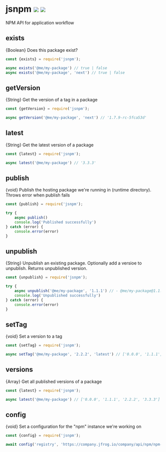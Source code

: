 # jsnpm [![](https://img.shields.io/npm/v/jsnpm.svg)](https://www.npmjs.com/package/jsnpm) [![](https://img.shields.io/badge/source--000000.svg?logo=github&style=social)](https://github.com/omrilotan/mono/tree/master/packages/jsnpm)

NPM API for application workflow

## exists
{Boolean} Does this package exist?
```js
const {exists} = require('jsnpm');

async exists('@me/my-package') // true | false
async exists('@me/my-package', 'next') // true | false
```

## getVersion
{String} Get the version of a tag in a package
```js
const {getVersion} = require('jsnpm');

async getVersion('@me/my-package', 'next') // '1.7.9-rc-5fca53d'
```

## latest
{String} Get the latest version of a package
```js
const {latest} = require('jsnpm');

async latest('@me/my-package') // '3.3.3'
```

## publish
{void} Publish the hosting package we're running in (runtime directory). Throws error when publish fails
```js
const {publish} = require('jsnpm');

try {
	async publish()
	console.log('Published successfully')
} catch (error) {
	console.error(error)
}
```

## unpublish
{String} Unpublish an existing package. Optionally add a versioe to unpublish. Returns unpublished version.
```js
const {unpublish} = require('jsnpm');

try {
	async unpublish('@me/my-package', '1.1.1') // - @me/my-package@1.1.1
	console.log('Unpublished successfully')
} catch (error) {
	console.error(error)
}
```

## setTag
{void} Set a version to a tag
```js
const {setTag} = require('jsnpm');

async setTag('@me/my-package', '2.2.2', 'latest') // ['0.0.0', '1.1.1', '2.2.2', '3.3.3']
```

## versions
{Array} Get all published versions of a package
```js
const {latest} = require('jsnpm');

async latest('@me/my-package') // ['0.0.0', '1.1.1', '2.2.2', '3.3.3']
```

## config
{void} Set a configuration for the "npm" instance we're working on
```js
const {config} = require('jsnpm');

await config('registry', 'https://company.jfrog.io/company/api/npm/npm-company/')
```
